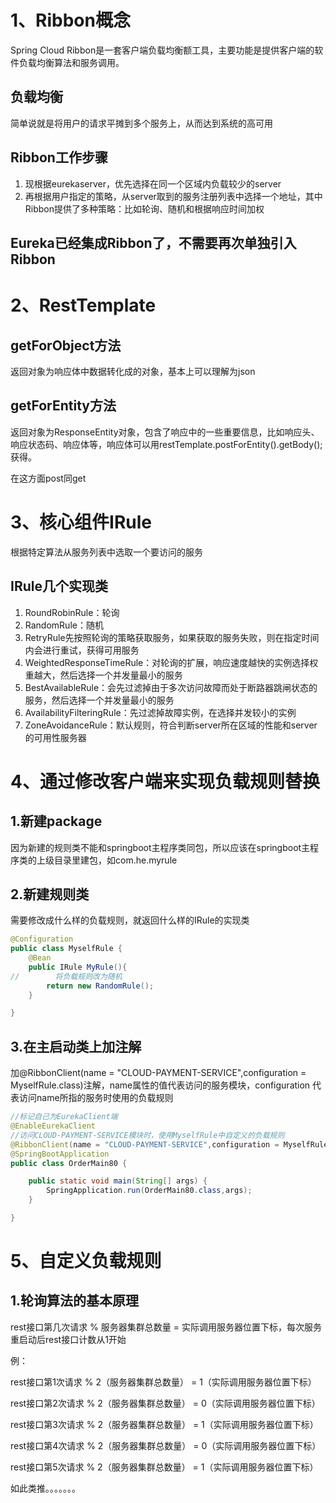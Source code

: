 # 1、Ribbon概念

Spring Cloud Ribbon是一套客户端负载均衡额工具，主要功能是提供客户端的软件负载均衡算法和服务调用。

## 负载均衡

简单说就是将用户的请求平摊到多个服务上，从而达到系统的高可用

## Ribbon工作步骤

1. 现根据eurekaserver，优先选择在同一个区域内负载较少的server
2. 再根据用户指定的策略，从server取到的服务注册列表中选择一个地址，其中Ribbon提供了多种策略：比如轮询、随机和根据响应时间加权

## Eureka已经集成Ribbon了，不需要再次单独引入Ribbon

# 2、RestTemplate

## getForObject方法

返回对象为响应体中数据转化成的对象，基本上可以理解为json

## getForEntity方法

返回对象为ResponseEntity对象，包含了响应中的一些重要信息，比如响应头、响应状态码、响应体等，响应体可以用restTemplate.postForEntity().getBody();获得。



在这方面post同get

# 3、核心组件IRule

根据特定算法从服务列表中选取一个要访问的服务

## IRule几个实现类

1. RoundRobinRule：轮询
2. RandomRule：随机
3. RetryRule先按照轮询的策略获取服务，如果获取的服务失败，则在指定时间内会进行重试，获得可用服务
4. WeightedResponseTimeRule：对轮询的扩展，响应速度越快的实例选择权重越大，然后选择一个并发量最小的服务
5. BestAvailableRule：会先过滤掉由于多次访问故障而处于断路器跳闸状态的服务，然后选择一个并发量最小的服务
6. AvailabilityFilteringRule：先过滤掉故障实例，在选择并发较小的实例
7. ZoneAvoidanceRule：默认规则，符合判断server所在区域的性能和server的可用性服务器

# 4、通过修改客户端来实现负载规则替换



## 1.新建package

因为新建的规则类不能和springboot主程序类同包，所以应该在springboot主程序类的上级目录里建包，如com.he.myrule

## 2.新建规则类

需要修改成什么样的负载规则，就返回什么样的IRule的实现类

```java
@Configuration
public class MyselfRule {
    @Bean
    public IRule MyRule(){
//        将负载规则改为随机
        return new RandomRule();
    }

}
```

## 3.在主启动类上加注解

加@RibbonClient(name = "CLOUD-PAYMENT-SERVICE",configuration = MyselfRule.class)注解，name属性的值代表访问的服务模块，configuration 代表访问name所指的服务时使用的负载规则

```java
//标记自己为EurekaClient端
@EnableEurekaClient
//访问CLOUD-PAYMENT-SERVICE模块时，使用MyselfRule中自定义的负载规则
@RibbonClient(name = "CLOUD-PAYMENT-SERVICE",configuration = MyselfRule.class)
@SpringBootApplication
public class OrderMain80 {

    public static void main(String[] args) {
        SpringApplication.run(OrderMain80.class,args);
    }

}
```

# 5、自定义负载规则

## 1.轮询算法的基本原理

rest接口第几次请求 % 服务器集群总数量 = 实际调用服务器位置下标，每次服务重启动后rest接口计数从1开始

例：

rest接口第1次请求 % 2（服务器集群总数量） = 1（实际调用服务器位置下标）

rest接口第2次请求 % 2（服务器集群总数量） = 0（实际调用服务器位置下标）

rest接口第3次请求 % 2（服务器集群总数量） = 1（实际调用服务器位置下标）

rest接口第4次请求 % 2（服务器集群总数量） = 0（实际调用服务器位置下标）

rest接口第5次请求 % 2（服务器集群总数量） = 1（实际调用服务器位置下标）

如此类推。。。。。。。

 